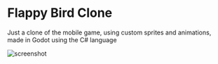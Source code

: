 # Flappy Bird Clone

Just a clone of the mobile game, using custom sprites and animations, made in Godot using the C# language

![screenshot](https://github.com/EduardoVH/flappy-bird-clone/assets/90126777/e9ca8dbc-a2da-4fb9-9d30-0505719cf60c)
